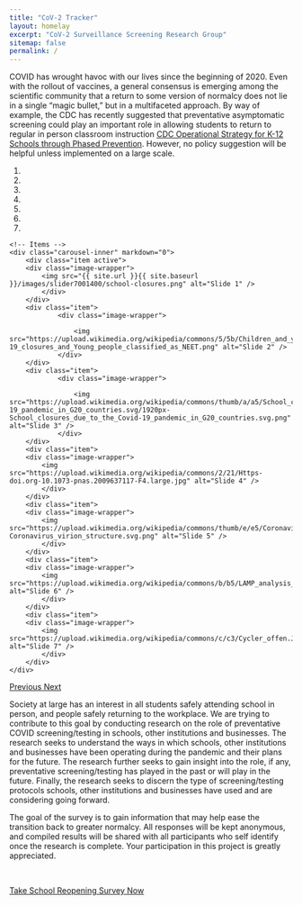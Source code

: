 ```yaml
---
title: "CoV-2 Tracker"
layout: homelay
excerpt: "CoV-2 Surveillance Screening Research Group"
sitemap: false
permalink: /
---
```


COVID has wrought havoc with our lives since the beginning of 2020. Even with the rollout of vaccines, a general consensus is emerging among the scientific community that a return to some version of normalcy does not lie in a single “magic bullet,” but in a multifaceted approach. By way of example, the CDC has recently suggested that preventative asymptomatic screening could play an important role in allowing students to return to regular in person classroom instruction [CDC Operational Strategy for K-12 Schools through Phased Prevention](https://www.cdc.gov/coronavirus/2019-ncov/community/schools-childcare/operation-strategy.html#anchor_1616080181070).  However, no policy suggestion will be helpful unless implemented on a large scale. 

<div markdown="0" id="carousel" class="carousel slide" data-ride="carousel" data-interval="5000" data-pause="hover" >
    <!-- Menu -->
    <ol class="carousel-indicators">
        <li data-target="#carousel" data-slide-to="0" class="active"></li>
        <li data-target="#carousel" data-slide-to="1"></li>
        <li data-target="#carousel" data-slide-to="2"></li>
        <li data-target="#carousel" data-slide-to="3"></li>
        <li data-target="#carousel" data-slide-to="4"></li>
        <li data-target="#carousel" data-slide-to="5"></li>
        <li data-target="#carousel" data-slide-to="6"></li>
    </ol>

    <!-- Items -->
    <div class="carousel-inner" markdown="0">
        <div class="item active">
        <div class="image-wrapper">
            <img src="{{ site.url }}{{ site.baseurl }}/images/slider7001400/school-closures.png" alt="Slide 1" />
            </div>
        </div>
        <div class="item">
                <div class="image-wrapper">

                    <img src="https://upload.wikimedia.org/wikipedia/commons/5/5b/Children_and_youth_out_of_school_due_to_COVID-19_closures_and_Young_people_classified_as_NEET.png" alt="Slide 2" />
                </div>
        </div>     
        <div class="item">
                <div class="image-wrapper">

                    <img src="https://upload.wikimedia.org/wikipedia/commons/thumb/a/a5/School_closures_due_to_the_Covid-19_pandemic_in_G20_countries.svg/1920px-School_closures_due_to_the_Covid-19_pandemic_in_G20_countries.svg.png" alt="Slide 3" />
                </div>
        </div> 
        <div class="item">
        <div class="image-wrapper">
            <img src="https://upload.wikimedia.org/wikipedia/commons/2/21/Https-doi.org-10.1073-pnas.2009637117-F4.large.jpg" alt="Slide 4" />
            </div>
        </div>
        <div class="item">
        <div class="image-wrapper">
            <img src="https://upload.wikimedia.org/wikipedia/commons/thumb/e/e5/Coronavirus_virion_structure.svg/1024px-Coronavirus_virion_structure.svg.png" alt="Slide 5" />
            </div>
        </div>
        <div class="item">
        <div class="image-wrapper">
            <img src="https://upload.wikimedia.org/wikipedia/commons/b/b5/LAMP_analysis_of_wastewater_%28Anal._Chem._2017%29.png" alt="Slide 6" />
            </div>
        </div>
        <div class="item">
        <div class="image-wrapper">
            <img src="https://upload.wikimedia.org/wikipedia/commons/c/c3/Cycler_offen.JPG" alt="Slide 7" />
            </div>
        </div>
    </div>
  <a class="left carousel-control" href="#carousel" role="button" data-slide="prev">
    <span class="glyphicon glyphicon-chevron-left" aria-hidden="true"></span>
    <span class="sr-only">Previous</span>
  </a>
  <a class="right carousel-control" href="#carousel" role="button" data-slide="next">
    <span class="glyphicon glyphicon-chevron-right" aria-hidden="true"></span>
    <span class="sr-only">Next</span>
  </a>
</div>




Society at large has an interest in all students safely attending school in person, and people safely returning to the workplace. We are trying to contribute to this goal by conducting research on the role of preventative COVID screening/testing in schools, other institutions and businesses. The research seeks to understand the ways in which schools, other institutions and businesses have been operating during the pandemic and their plans for the future. The research further seeks to gain insight into the role, if any, preventative screening/testing has played in the past or will play in the future. Finally, the research seeks to discern the type of screening/testing protocols schools, other institutions and businesses  have used and are considering going forward.
 
The goal of the survey is to gain information that may help ease the transition back to greater normalcy.  All responses will be kept anonymous, and compiled results will be shared with all participants who self identify once the research is complete. Your participation in this project is greatly appreciated.

<br/>

<a class="take-survey-button" target="_blank" href="https://www.surveymonkey.com/r/Preview/?sm=K8o1Tfhm9TU6D6FrDcWx6xJawXMf4XERJIR0Z6YyGTMTCGcOJJltggTyTdevuyEL">Take School Reopening Survey Now</a>

<br/>
